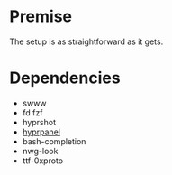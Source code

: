 # Premise
The setup is as straightforward as it gets.

# Dependencies

- swww
- fd fzf
- hyprshot
- [hyprpanel](https://hyprpanel.com/getting_started/installation.html)
- bash-completion
- nwg-look
- ttf-0xproto
